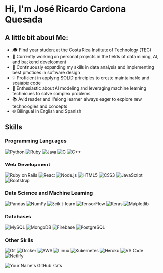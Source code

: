 # Hi, I'm José Ricardo Cardona Quesada

## A little bit about Me:

- 🎓 Final year student at the Costa Rica Institute of Technology (TEC)
- 🔭 Currently working on personal projects in the fields of data mining, AI, and backend development
- 🌱 Continuously expanding my skills in data analysis and implementing best practices in software design
- 💡 Proficient in applying SOLID principles to create maintainable and scalable code
- 🤖 Enthusiastic about AI modeling and leveraging machine learning techniques to solve complex problems
- 📚 Avid reader and lifelong learner, always eager to explore new technologies and concepts
- 🌐 Bilingual in English and Spanish

## Skills

### Programming Languages

![Python](https://img.shields.io/badge/Python-3776AB?style=flat-square&logo=python&logoColor=white)
![Ruby](https://img.shields.io/badge/Ruby-CC342D?style=flat-square&logo=ruby&logoColor=white)
![Java](https://img.shields.io/badge/Java-ED8B00?style=flat-square&logo=java&logoColor=white)
![C](https://img.shields.io/badge/C-00599C?style=flat-square&logo=c&logoColor=white)
![C++](https://img.shields.io/badge/C%2B%2B-00599C?style=flat-square&logo=c%2B%2B&logoColor=white)

### Web Development

![Ruby on Rails](https://img.shields.io/badge/Ruby_on_Rails-CC0000?style=flat-square&logo=ruby-on-rails&logoColor=white)
![React](https://img.shields.io/badge/React-20232A?style=flat-square&logo=react&logoColor=61DAFB)
![Node.js](https://img.shields.io/badge/Node.js-43853D?style=flat-square&logo=node.js&logoColor=white)
![HTML5](https://img.shields.io/badge/HTML5-E34F26?style=flat-square&logo=html5&logoColor=white)
![CSS3](https://img.shields.io/badge/CSS3-1572B6?style=flat-square&logo=css3&logoColor=white)
![JavaScript](https://img.shields.io/badge/JavaScript-F7DF1E?style=flat-square&logo=javascript&logoColor=black)
![Bootstrap](https://img.shields.io/badge/Bootstrap-563D7C?style=flat-square&logo=bootstrap&logoColor=white)

### Data Science and Machine Learning

![Pandas](https://img.shields.io/badge/Pandas-2C2D72?style=flat-square&logo=pandas&logoColor=white)
![NumPy](https://img.shields.io/badge/NumPy-013243?style=flat-square&logo=numpy&logoColor=white)
![Scikit-learn](https://img.shields.io/badge/Scikit--learn-F7931E?style=flat-square&logo=scikit-learn&logoColor=white)
![TensorFlow](https://img.shields.io/badge/TensorFlow-FF6F00?style=flat-square&logo=TensorFlow&logoColor=white)
![Keras](https://img.shields.io/badge/Keras-D00000?style=flat-square&logo=Keras&logoColor=white)
![Matplotlib](https://img.shields.io/badge/Matplotlib-11557c?style=flat-square&logo=python&logoColor=white)

### Databases

![MySQL](https://img.shields.io/badge/MySQL-00000F?style=flat-square&logo=mysql&logoColor=white)
![MongoDB](https://img.shields.io/badge/MongoDB-4EA94B?style=flat-square&logo=mongodb&logoColor=white)
![Firebase](https://img.shields.io/badge/Firebase-039BE5?style=flat-square&logo=Firebase&logoColor=white)
![PostgreSQL](https://img.shields.io/badge/PostgreSQL-316192?style=flat-square&logo=postgresql&logoColor=white)

### Other Skills

![Git](https://img.shields.io/badge/Git-F05032?style=flat-square&logo=git&logoColor=white)
![Docker](https://img.shields.io/badge/Docker-2CA5E0?style=flat-square&logo=docker&logoColor=white)
![AWS](https://img.shields.io/badge/AWS-232F3E?style=flat-square&logo=amazon-aws&logoColor=white)
![Linux](https://img.shields.io/badge/Linux-FCC624?style=flat-square&logo=linux&logoColor=black)
![Kubernetes](https://img.shields.io/badge/Kubernetes-326CE5?style=flat-square&logo=Kubernetes&logoColor=white)
![Heroku](https://img.shields.io/badge/Heroku-430098?style=flat-square&logo=heroku&logoColor=white)
![VS Code](https://img.shields.io/badge/VS_Code-007ACC?style=flat-square&logo=visual-studio-code&logoColor=white)
![Netlify](https://img.shields.io/badge/Netlify-00C7B7?style=flat-square&logo=netlify&logoColor=white)


![Your Name's GitHub stats](https://github-readme-stats.vercel.app/api?username=JRicardoCardona&show_icons=true&theme=radical)

